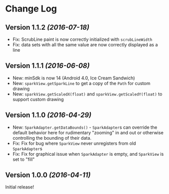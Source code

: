 Change Log
==========

Version 1.1.2 *(2016-07-18)*
----------------------------
* Fix: ScrubLine paint is now correctly initialized with `scrubLineWidth`
* Fix: data sets with all the same value are now correctly displayed as a line

Version 1.1.1 *(2016-06-08)*
----------------------------
* New: minSdk is now 14 (Android 4.0, Ice Cream Sandwich)
* New: `sparkView.getSparkLine` to get a copy of the `Path` for custom drawing
* New: `sparkView.getScaledX(float)` and `sparkView.getScaledY(float)` to support custom drawing


Version 1.1.0 *(2016-04-29)*
----------------------------

* New: `SparkAdapter.getDataBounds()` - `SparkAdapter`s can override the default behavior here for
  rudimentary "zooming" in and out or otherwise controlling the bounding of their data.
* Fix: Fix for bug where `SparkView` never unregisters from old `SparkAdapter`s
* Fix: Fix for graphical issue when `SparkAdapter` is empty, and `SparkView` is set to "fill"


Version 1.0.0 *(2016-04-11)*
----------------------------

Initial release!
